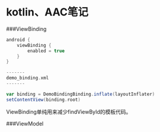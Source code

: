 kotlin、AAC笔记
================

###ViewBinding
```groovy
android {
    viewBinding {
        enabled = true
    }
}

-------
demo_binding.xml
-------

var binding = DemoBindingBinding.inflate(layoutInflater)
setContentView(binding.root)

```

ViewBinding单纯用来减少findViewById的模板代码。

###ViewModel
